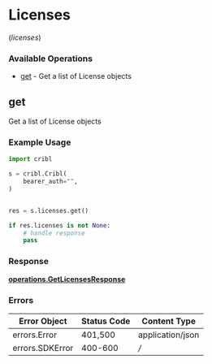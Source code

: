 # Licenses
(*licenses*)

### Available Operations

* [get](#get) - Get a list of License objects

## get

Get a list of License objects

### Example Usage

```python
import cribl

s = cribl.Cribl(
    bearer_auth="",
)


res = s.licenses.get()

if res.licenses is not None:
    # handle response
    pass
```


### Response

**[operations.GetLicensesResponse](../../models/operations/getlicensesresponse.md)**
### Errors

| Error Object     | Status Code      | Content Type     |
| ---------------- | ---------------- | ---------------- |
| errors.Error     | 401,500          | application/json |
| errors.SDKError  | 400-600          | */*              |
